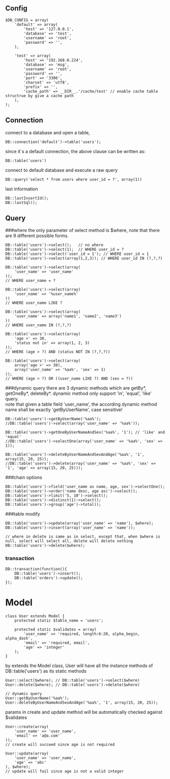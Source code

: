 Config
---------
	$DB_CONFIG = array(
		'default' => array(
			'host' => '127.0.0.1',
			'database' => 'test',
			'username' => 'root',
			'password' => '',
		),

		'test' => array(
			'host' => '192.168.0.224',
			'database' => 'msg',
			'username' => 'root',
			'password' => '',
			'port' => '3306',
			'charset' => 'utf8',
			'prefix' => '',
			'cache_path' => __DIR__.'/cache/test' // enable cache table structrue by give a cache path
		),
	);

Connection
----------------
connect to a database and open a table, 

	DB::connection('default')->table('users');

since it`s a default connection, the above clause can be written as:
 
	DB::table('users')

connect to default database and execute a raw query

	DB::query('select * from users where user_id = ?', array(1))
	
last information

	DB::lastInsertId();
	DB::lastSql();

Query
-----------
###where
the only parameter of select method is $where, note that there are 9 different possible forms. 

	DB::table('users')->select();   // no where
	DB::table('users')->select(1);  // WHERE user_id = ?
	DB::table('users')->select('user_id = 1'); // WHERE user_id = 1
	DB::table('users')->select(array(1,2,3)); // WHERE user_id IN (?,?,?)

	DB::table('users')->select(array(
		'user_name' => 'user_name'
	)); 
	// WHERE user_name = ?
	
	DB::table('users')->select(array(
		'user_name' => '%user_name%'
	))
	// WHERE user_name LIKE ?

	DB::table('users')->select(array(
		'user_name' => array('name1', 'name2', 'name3')
	)) 
	// WHERE user_name IN (?,?,?)
	
	DB::table('users')->select(array(
		'age >' => 30, 
		'status not in' => array(1, 2, 3)
	));
	// WHERE (age > ?) AND (status NOT IN (?,?,?))

	DB::table('users')->select(array(
		array('age >' => 30), 
		array('user_name' => '%aa%', 'sex' => 1)
	));
	// WHERE (age > ?) OR ((user_name LIKE ?) AND (sex = ?))

###dynamic query
there are 3 dynamic methods which are getBy*, getOneBy*, deleteBy*.  dynamic method only support 'in', 'equal', 'like' query.    
note that given a table field 'user_name', the according dynamic method name shall be exactly 'getByUserName', case sensitive!
	
	DB::table('users')->getByUserName('%aa%'); 
   	//DB::table('users')->select(array('user_name' => '%aa%'));
	
	DB::table('users')->getOneByUserNameAndSex('%aa%', '1'); // 'like' and 'equal'
   	//DB::table('users')->selectOne(array('user_name' => '%aa%', 'sex' => 1));
	
	DB::table('users')->deleteByUserNameAndSexAndAge('%aa%', '1', array(15, 20, 25));
	//DB::table('users')->delete(array('user_name' => '%aa%', 'sex' => '1', 'age' => array(15, 20, 25)));

###chain options

	DB::table('users')->field('user_name as name, age, sex')->selectOne();
	DB::table('users')->order('name desc, age asc')->select();
	DB::table('users')->limit('5, 10')->select();
	DB::table('users')->distinct(1)->select();
	DB::table('users')->group('age')->total();


###table modify

	DB::table('users')->update(array('user_name' => 'name'), $where);
	DB::table('users')->insert(array('user_name' => 'name'));

	// where in delete is same as in select, except that, when $where is null, select will select all, delete will delete nothing
	DB::table('users')->delete($where);

### transaction

	DB::transaction(function(){
		DB::table('users')->insert();
		DB::table('orders')->update();
	});

Model
=======

	class User extends Model {
		protected static $table_name = 'users';

		protected static $validates = array(
			'user_name' => 'required, length:6:20, alpha_begin, alpha_dash',
			'email' => 'required, email',
			'age' => 'integer'
		);
	}

by extends the Model class, User will have all the instance methods of DB::table('users') as its static methods

	User::select($where); // DB::table('users')->select($where)
	User::delete($where); // DB::table('users')->delete($where)

	// dynamic query
	User::getByUserName('%aa%');  
	User::deleteByUserNameAndSexAndAge('%aa%', '1', array(15, 20, 25));

params in create and update method will be automatically checked against $validates

	User::create(array(
		'user_name' => 'user_name',
		'email' => 'a@a.com'
	));
	// create will succeed since age is not required

	User::update(array(
		'user_name' => 'user_name',
		'age' => 'abc'
	), $where);
	// update will fail since age is not a valid integer
